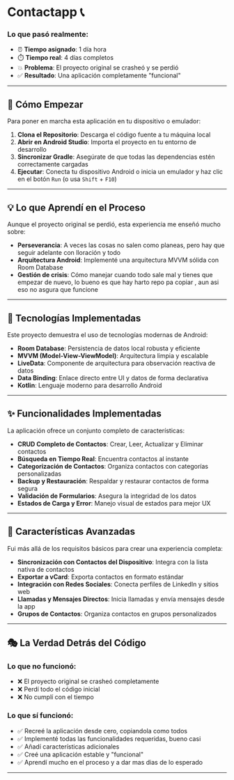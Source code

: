 # Contactapp 📞




### Lo que pasó realmente:
- ⏰ **Tiempo asignado**: 1 día  hora
- ⏱️ **Tiempo real**: 4 días completos
- 💥 **Problema**: El proyecto original se crasheó y se perdió
- ✅ **Resultado**: Una aplicación completamente "funcional"

---

## 🚀 Cómo Empezar

Para poner en marcha esta aplicación en tu dispositivo o emulador:

1. **Clona el Repositorio**: Descarga el código fuente a tu máquina local
2. **Abrir en Android Studio**: Importa el proyecto en tu entorno de desarrollo
3. **Sincronizar Gradle**: Asegúrate de que todas las dependencias estén correctamente cargadas
4. **Ejecutar**: Conecta tu dispositivo Android o inicia un emulador y haz clic en el botón `Run` (o usa `Shift` + `F10`)

---

## 💡 Lo que Aprendí en el Proceso

Aunque el proyecto original se perdió, esta experiencia me enseñó mucho sobre:

- **Perseverancia**: A veces las cosas no salen como planeas, pero hay que seguir adelante con lloración y todo 
- **Arquitectura Android**: Implementé una arquitectura MVVM sólida con Room Database
- **Gestión de crisis**: Cómo manejar cuando todo sale mal y tienes que empezar de nuevo, lo bueno es que hay harto repo pa copiar , aun asi eso no asgura que funcione 

---

## 🎯 Tecnologías Implementadas

Este proyecto demuestra el uso de tecnologías modernas de Android:

- **Room Database**: Persistencia de datos local robusta y eficiente
- **MVVM (Model-View-ViewModel)**: Arquitectura limpia y escalable
- **LiveData**: Componente de arquitectura para observación reactiva de datos
- **Data Binding**: Enlace directo entre UI y datos de forma declarativa
- **Kotlin**: Lenguaje moderno para desarrollo Android

---

## ✨ Funcionalidades Implementadas

La aplicación ofrece un conjunto completo de características:

- **CRUD Completo de Contactos**: Crear, Leer, Actualizar y Eliminar contactos
- **Búsqueda en Tiempo Real**: Encuentra contactos al instante
- **Categorización de Contactos**: Organiza contactos con categorías personalizadas
- **Backup y Restauración**: Respaldar y restaurar contactos de forma segura
- **Validación de Formularios**: Asegura la integridad de los datos
- **Estados de Carga y Error**: Manejo visual de estados para mejor UX

---

## 🌟 Características Avanzadas

Fui más allá de los requisitos básicos para crear una experiencia completa:

- **Sincronización con Contactos del Dispositivo**: Integra con la lista nativa de contactos
- **Exportar a vCard**: Exporta contactos en formato estándar
- **Integración con Redes Sociales**: Conecta perfiles de LinkedIn y sitios web
- **Llamadas y Mensajes Directos**: Inicia llamadas y envía mensajes desde la app
- **Grupos de Contactos**: Organiza contactos en grupos personalizados

---

## 🎭 La Verdad Detrás del Código

### Lo que no funcionó:
- ❌ El proyecto original se crasheó completamente
- ❌ Perdí todo el código inicial
- ❌ No cumplí con el tiempo 
### Lo que sí funcionó:
- ✅ Recreé la aplicación desde cero, copiandola como todos 
- ✅ Implementé todas las funcionalidades requeridas, bueno casi 
- ✅ Añadí características adicionales
- ✅ Creé una aplicación estable y "funcional"
- ✅ Aprendí mucho en el proceso y a dar mas dias de lo esperado 

---

